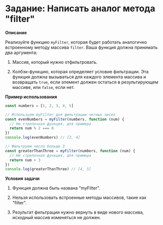# Задание: Написать аналог метода "filter"

**Описание**

Реализуйте функцию `myFilter`, которая будет работать аналогично встроенному методу массива `filter`. Ваша функция должна принимать два аргумента:

1. Массив, который нужно отфильтровать.

2. Колбэк-функцию, которая определяет условие фильтрации. Эта функция должна вызываться для каждого элемента массива и возвращать `true`, если элемент должен остаться в результирующем массиве, или `false`, если нет.

**Пример использования**

```js
const numbers = [1, 2, 3, 4, 5]

// Используем myFilter для фильтрации четных чисел
const evenNumbers = myFilter(numbers, function (num) {
  // Не стрелочная функция, для примера
  return num % 2 === 0
})
console.log(evenNumbers) // [2, 4]

// Фильтруем числа больше 3
const greaterThanThree = myFilter(numbers, function (num) {
  // Не стрелочная функция, для примера
  return num > 3
})
console.log(greaterThanThree) // [4, 5]
```

**Условия задачи**

1. Функция должна быть названа "myFilter".

2. Нельзя использовать встроенные методы массивов, такие как "filter".

3. Результат фильтрации нужно вернуть в виде нового массива, исходный массив изменяться не должен.
